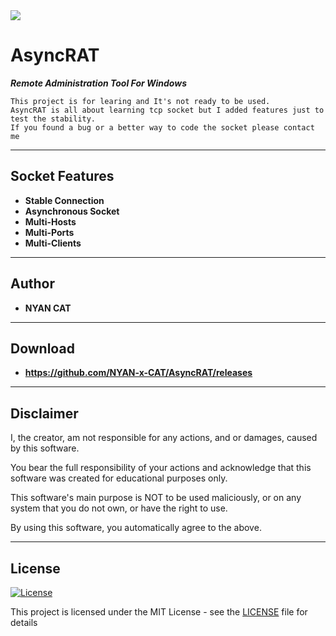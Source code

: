 <img src="https://i.imgur.com/ltZNLZl.gif">


# AsyncRAT
	
***Remote Administration Tool For Windows***
 ```
This project is for learing and It's not ready to be used.
AsyncRAT is all about learning tcp socket but I added features just to test the stability.
If you found a bug or a better way to code the socket please contact me
 ```

---


## Socket Features

- **Stable Connection**
- **Asynchronous Socket**
- **Multi-Hosts**
- **Multi-Ports**
- **Multi-Clients**


---


## Author

* **NYAN CAT**  


---


## Download

* **https://github.com/NYAN-x-CAT/AsyncRAT/releases**  


---


## Disclaimer

I, the creator, am not responsible for any actions, and or damages, caused by this software.

You bear the full responsibility of your actions and acknowledge that this software was created for educational purposes only.

This software's main purpose is NOT to be used maliciously, or on any system that you do not own, or have the right to use.

By using this software, you automatically agree to the above.


---


## License
[![License](http://img.shields.io/:license-mit-blue.svg?style=flat-square)](/LICENSE)

This project is licensed under the MIT License - see the [LICENSE](/LICENSE) file for details